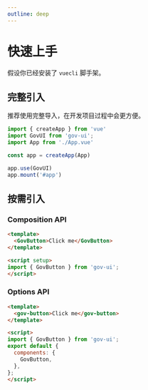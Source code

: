 ```yaml
---
outline: deep
---
```


# 快速上手

假设你已经安装了 `vuecli` 脚手架。

## 完整引入
推荐使用完整导入，在开发项目过程中会更方便。

```js
import { createApp } from 'vue'
import GovUI from 'gov-ui';
import App from './App.vue'

const app = createApp(App)

app.use(GovUI)
app.mount('#app')
```

## 按需引入
### Composition API

```md
<template>
  <GovButton>Click me</GovButton>
</template>

<script setup>
import { GovButton } from 'gov-ui';
</script>
```

### Options API

```md
<template>
  <gov-button>Click me</gov-button>
</template>

<script>
import { GovButton } from 'gov-ui';
export default {
  components: {
    GovButton,
  },
};
</script>
```
